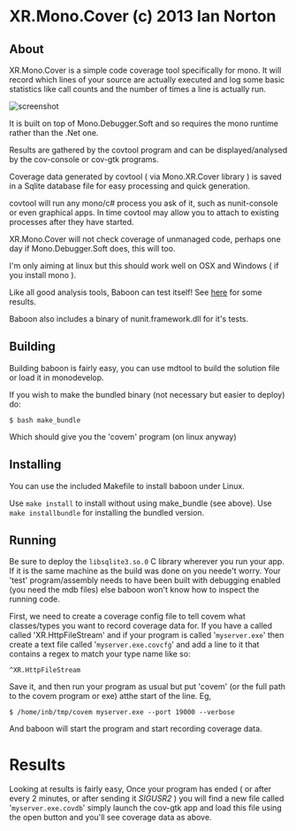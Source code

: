 XR.Mono.Cover (c) 2013 Ian Norton
==================================

About
------

XR.Mono.Cover is a simple code coverage tool specifically for mono. 
It will record which lines of your source are actually executed and 
log some basic statistics like call counts and the number of times 
a line is actually run.

![screenshot](https://raw.github.com/inorton/XR.Baboon/master/screenshots/baboon-001.png "Baboon Screenshot!")

It is built on top of Mono.Debugger.Soft and so requires the mono 
runtime rather than the .Net one.

Results are gathered by the covtool program and can be 
displayed/analysed by the cov-console or cov-gtk programs.

Coverage data generated by covtool ( via Mono.XR.Cover library ) is 
saved in a Sqlite database file for easy processing and quick 
generation.

covtool will run any mono/c# process you ask of it, such as 
nunit-console or even graphical apps. In time covtool may allow you 
to attach to existing processes after they have started.

XR.Mono.Cover will not check coverage of unmanaged code, perhaps 
one day if Mono.Debugger.Soft does, this will too.

I'm only aiming at linux but this should work well on OSX and Windows ( if you install mono ).

Like all good analysis tools, Baboon can test itself! See [here](https://raw.github.com/inorton/XR.Baboon/master/covtool/selftest.html) for some
results.

Baboon also includes a binary of nunit.framework.dll for it's tests.

Building
---------

Building baboon is fairly easy, you can use mdtool to build the solution file or load it in
monodevelop.

If you wish to make the bundled binary (not necessary but easier to deploy) do:

`$ bash make_bundle`

Which should give you the 'covem' program (on linux anyway)

Installing
-----------
You can use the included Makefile to install baboon under Linux. 

Use `make install` to install without using make_bundle (see above).
Use `make installbundle` for installing the bundled version.

Running
--------

Be sure to deploy the `libsqlite3.so.0` C library wherever you run your app. If it is the same machine 
as the build was done on you neede't worry. Your 'test' program/assembly needs to have been built 
with debugging enabled (you need the mdb files) else baboon won't know how to inspect the 
running code.

First, we need to create a coverage config file to tell covem what classes/types you want to record
coverage data for. If you have a called called 'XR.HttpFileStream' and if your program is called 
'`myserver.exe`' then create a text file called '`myserver.exe.covcfg`' and add a line to it that
contains a regex to match your type name like so:

`^XR.HttpFileStream`

Save it, and then run your program as usual but put 'covem' (or the full path to the covem program 
or exe) atthe start of the line. Eg,

`$ /home/inb/tmp/covem myserver.exe --port 19000 --verbose`

And baboon will start the program and start recording coverage data.

Results
========

Looking at results is fairly easy, Once your program has ended ( or after every 2 minutes, or 
after sending it _SIGUSR2_ ) you will find a new file called '`myserver.exe.covdb`' simply launch
the cov-gtk app and load this file using the open button and you'll see coverage data as above.

